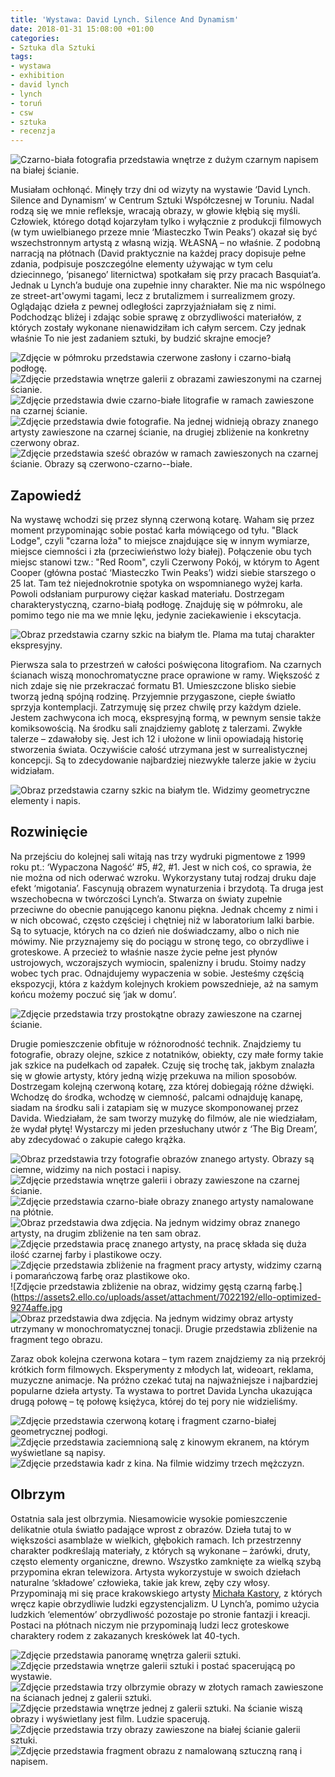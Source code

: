 ```yaml
---
title: 'Wystawa: David Lynch. Silence And Dynamism'
date: 2018-01-31 15:08:00 +01:00
categories:
- Sztuka dla Sztuki
tags:
- wystawa
- exhibition
- david lynch
- lynch
- toruń
- csw
- sztuka
- recenzja
---
```


![Czarno-biała fotografia przedstawia wnętrze z dużym czarnym napisem na białej ścianie.](https://assets1.ello.co/uploads/asset/attachment/7022117/ello-optimized-fdb62922.jpg)

<olela-narrative>
Musiałam ochłonąć. Minęły trzy dni od wizyty na wystawie ‘David Lynch. Silence and Dynamism’ w Centrum Sztuki Współczesnej w Toruniu. Nadal rodzą się we mnie refleksje, wracają obrazy, w głowie kłębią się myśli. Człowiek, którego dotąd kojarzyłam tylko i wyłącznie z produkcji filmowych (w tym uwielbianego przeze mnie ‘Miasteczko Twin Peaks’) okazał się być wszechstronnym artystą z własną wizją. WŁASNĄ – no właśnie. Z podobną narracją na płótnach (David praktycznie na każdej pracy dopisuje pełne zdania, podpisuje poszczególne elementy używając w tym celu dziecinnego, ‘pisanego’ liternictwa) spotkałam się przy pracach Basquiat’a. Jednak u Lynch’a buduje ona zupełnie inny charakter. Nie ma nic wspólnego ze street-art'owymi tagami, lecz z brutalizmem i surrealizmem grozy. Oglądając dzieła z pewnej odległości zaprzyjaźniałam się z nimi. Podchodząc bliżej i zdając sobie sprawę z obrzydliwości materiałów, z których zostały wykonane nienawidziłam ich całym sercem. Czy jednak właśnie To nie jest zadaniem sztuki, by budzić skrajne emocje?
</olela-narrative>

![Zdjęcie w półmroku przedstawia czerwone zasłony i czarno-białą podłogę.](https://assets0.ello.co/uploads/asset/attachment/7022198/ello-optimized-62e544a2.jpg)
![Zdjęcie przedstawia wnętrze galerii z obrazami zawieszonymi na czarnej ścianie.](https://assets1.ello.co/uploads/asset/attachment/7022148/ello-optimized-e847845e.jpg)
![Zdjęcie przedstawia dwie czarno-białe litografie w ramach zawieszone na czarnej ścianie.](https://assets2.ello.co/uploads/asset/attachment/7022153/ello-optimized-1b6c282e.jpg)
![Zdjęcie przedstawia dwie fotografie. Na jednej widnieją obrazy znanego artysty zawieszone na czarnej ścianie, na drugiej zbliżenie na konkretny czerwony obraz.](https://assets0.ello.co/uploads/asset/attachment/7022138/ello-optimized-6c9eb791.jpg)
![Zdjęcie przedstawia sześć obrazów w ramach zawieszonych na czarnej ścianie. Obrazy są czerwono-czarno--białe.](https://assets0.ello.co/uploads/asset/attachment/7022136/ello-optimized-66ce9e3b.jpg)

## Zapowiedź

Na wystawę wchodzi się przez słynną czerwoną kotarę. Waham się przez moment przypominając sobie postać karła mówiącego od tyłu.
"Black Lodge", czyli "czarna loża" to miejsce znajdujące się w innym wymiarze, miejsce ciemności i zła (przeciwieństwo loży białej). Połączenie obu tych miejsc stanowi tzw.: "Red Room", czyli Czerwony Pokój, w którym to Agent Cooper (główna postać ‘Miasteczko Twin Peaks’) widzi siebie starszego o 25 lat. Tam też niejednokrotnie spotyka on wspomnianego wyżej karła.
Powoli odsłaniam purpurowy ciężar kaskad materiału. Dostrzegam charakterystyczną, czarno-białą podłogę. Znajduję się w półmroku, ale pomimo tego nie ma we mnie lęku, jedynie zaciekawienie i ekscytacja.

![Obraz przedstawia czarny szkic na białym tle. Plama ma tutaj charakter ekspresyjny.](https://assets2.ello.co/uploads/asset/attachment/7022120/ello-optimized-eee79b4c.jpg)

Pierwsza sala to przestrzeń w całości poświęcona litografiom. Na czarnych ścianach wiszą monochromatyczne prace oprawione w ramy. Większość z nich zdaje się nie przekraczać formatu B1. Umieszczone blisko siebie tworzą jedną spójną rodzinę. Przyjemnie przygaszone, ciepłe światło sprzyja kontemplacji. Zatrzymuję się przez chwilę przy każdym dziele. Jestem zachwycona ich mocą, ekspresyjną formą, w pewnym sensie także komiksowością. Na środku sali znajdziemy gablotę z talerzami. Zwykłe talerze – zdawałoby się. Jest ich 12 i ułożone w linii opowiadają historię stworzenia świata. Oczywiście całość utrzymana jest w surrealistycznej koncepcji. Są to zdecydowanie najbardziej niezwykłe talerze jakie w życiu widziałam.

![Obraz przedstawia czarny szkic na białym tle. Widzimy geometryczne elementy i napis.](https://assets2.ello.co/uploads/asset/attachment/7022200/ello-optimized-04a2a1b4.jpg)

## Rozwinięcie

Na przejściu do kolejnej sali witają nas trzy wydruki pigmentowe z 1999 roku pt.: ‘Wypaczona Nagość’ #5, #2, #1. Jest w nich coś, co sprawia, że nie można od nich oderwać wzroku. Wykorzystany tutaj rodzaj druku daje efekt ‘migotania’. Fascynują obrazem wynaturzenia i brzydotą. 
Ta druga jest wszechobecna w twórczości Lynch’a. Stwarza on światy zupełnie przeciwne do obecnie panującego kanonu piękna. Jednak chcemy z nimi i w nich obcować, często częściej i chętniej niż w laboratorium lalki barbie. Są to sytuacje, których na co dzień nie doświadczamy, albo o nich nie mówimy. Nie przyznajemy się do pociągu w stronę tego, co obrzydliwe i groteskowe. A przecież to właśnie nasze życie pełne jest płynów ustrojowych, wczorajszych wymiocin, spalenizny i brudu. Stoimy nadzy wobec tych prac. Odnajdujemy wypaczenia w sobie. Jesteśmy częścią ekspozycji, która z każdym kolejnych krokiem powszednieje, aż na samym końcu możemy poczuć się ‘jak w domu’. 

![Zdjęcie przedstawia trzy prostokątne obrazy zawieszone na czarnej ścianie.](https://assets1.ello.co/uploads/asset/attachment/7022131/ello-optimized-93741387.jpg)

Drugie pomieszczenie obfituje w różnorodność technik. Znajdziemy tu fotografie, obrazy olejne, szkice z notatników, obiekty, czy małe formy takie jak szkice na pudełkach od zapałek. Czuję się trochę tak, jakbym znalazła się w głowie artysty, który jedną wizję przekuwa na milion sposobów. Dostrzegam kolejną czerwoną kotarę, zza której dobiegają różne dźwięki. Wchodzę do środka, wchodzę w ciemność, palcami odnajduję kanapę, siadam na środku sali i zatapiam się w muzyce skomponowanej przez Davida. Wiedziałam, że sam tworzy muzykę do filmów, ale nie wiedziałam, że wydał płytę! Wystarczy mi jeden przesłuchany utwór z ‘The Big Dream’, aby zdecydować o zakupie całego krążka. 


![Obraz przedstawia trzy fotografie obrazów znanego artysty. Obrazy są ciemne, widzimy na nich postaci i napisy.](https://assets1.ello.co/uploads/asset/attachment/7022122/ello-optimized-1f8e34ff.jpg)
![Zdjęcie przedstawia wnętrze galerii i obrazy zawieszone na czarnej ścianie.](https://assets1.ello.co/uploads/asset/attachment/7022126/ello-optimized-07744f78.jpg)
![Zdjęcie przedstawia czarno-białe obrazy znanego artysty namalowane na płótnie.](https://assets1.ello.co/uploads/asset/attachment/7022171/ello-optimized-d868aea1.jpg)
![Obraz przedstawia dwa zdjęcia. Na jednym widzimy obraz znanego artysty, na drugim zbliżenie na ten sam obraz.](https://assets0.ello.co/uploads/asset/attachment/7022132/ello-optimized-78375ae8.jpg)
![Zdjęcie przedstawia pracę znanego artysty, na pracę składa się duża ilość czarnej farby i plastikowe oczy.](https://assets1.ello.co/uploads/asset/attachment/7022182/ello-optimized-9f26eadd.jpg)
![Zdjęcie przedstawia zbliżenie na fragment pracy artysty, widzimy czarną i pomarańczową farbę oraz plastikowe oko.](https://assets2.ello.co/uploads/asset/attachment/7022189/ello-optimized-e65084d4.jpg)
![Zdjęcie przedstawia zbliżenie na obraz, widzimy gęstą czarną farbę.](https://assets2.ello.co/uploads/asset/attachment/7022192/ello-optimized-9274affe.jpg
![Obraz przedstawia dwa zdjęcia. Na jednym widzimy obraz artysty utrzymany w monochromatycznej tonacji. Drugie przedstawia zbliżenie na fragment tego obrazu.](https://assets2.ello.co/uploads/asset/attachment/7022139/ello-optimized-a9ee804e.jpg)

Zaraz obok kolejna czerwona kotara – tym razem znajdziemy za nią przekrój krótkich form filmowych. Eksperymenty z młodych lat, wideoart, reklama, muzyczne animacje. Na próżno czekać tutaj na najważniejsze i najbardziej popularne dzieła artysty. Ta wystawa to portret Davida Lyncha ukazująca drugą połowę – tę połowę księżyca, której do tej pory nie widzieliśmy.

![Zdjęcie przedstawia czerwoną kotarę i fragment czarno-białej geometrycznej podłogi.](https://assets2.ello.co/uploads/asset/attachment/7022143/ello-optimized-0646de9a.jpg)
![Zdjęcie przedstawia zaciemnioną salę z kinowym ekranem, na którym wyświetlane są napisy.](https://assets2.ello.co/uploads/asset/attachment/7022205/ello-optimized-f21ae302.jpg)
![Zdjęcie przedstawia kadr z kina. Na filmie widzimy trzech mężczyzn.](https://assets1.ello.co/uploads/asset/attachment/7022140/ello-optimized-f211fb23.jpg)

## Olbrzym

Ostatnia sala jest olbrzymia. Niesamowicie wysokie pomieszczenie delikatnie otula światło padające wprost z obrazów. Dzieła tutaj to w większości asamblaże w wielkich, głębokich ramach. Ich przestrzenny charakter podkreślają materiały, z których są wykonane – żarówki, druty, często elementy organiczne, drewno. Wszystko zamknięte za wielką szybą przypomina ekran telewizora. Artysta wykorzystuje w swoich dziełach naturalne ‘składowe’ człowieka, takie jak krew, zęby czy włosy. Przypominają mi się prace krakowskiego artysty [Michała Kastory](http://michalkastory.blogspot.com/?view=flipcard), z których wręcz kapie obrzydliwie ludzki egzystencjalizm. U Lynch’a, pomimo użycia ludzkich ‘elementów’ obrzydliwość pozostaje po stronie fantazji i kreacji. Postaci na płótnach niczym nie przypominają ludzi lecz groteskowe charaktery rodem z zakazanych kreskówek lat 40-tych.

![Zdjęcie przedstawia panoramę wnętrza galerii sztuki.](https://assets2.ello.co/uploads/asset/attachment/7022118/ello-optimized-144937e1.jpg)
![Zdjęcie przedstawia wnętrze galerii sztuki i postać spacerującą po wystawie.](https://assets1.ello.co/uploads/asset/attachment/7022127/ello-optimized-a93bb489.jpg)
![Zdjęcie przedstawia trzy olbrzymie obrazy w złotych ramach zawieszone na ścianach jednej z galerii sztuki.](https://assets1.ello.co/uploads/asset/attachment/7022145/ello-optimized-897ada79.jpg)
![Zdjęcie przedstawia wnętrze jednej z galerii sztuki. Na ścianie wiszą obrazy i wyświetlany jest film. Ludzie spacerują.](https://assets2.ello.co/uploads/asset/attachment/7022141/ello-optimized-a935e5d0.jpg)
![Zdjęcie przedstawia trzy obrazy zawieszone na białej ścianie galerii sztuki.](https://assets1.ello.co/uploads/asset/attachment/7022173/ello-optimized-380c28ce.jpg)
![Zdjęcie przedstawia fragment obrazu z namalowaną sztuczną raną i napisem.](https://assets2.ello.co/uploads/asset/attachment/7022176/ello-optimized-bf532d44.jpg)